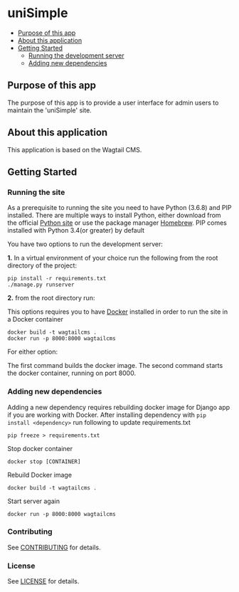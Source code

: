 # uniSimple

<!-- vim-markdown-toc GitLab -->

* [Purpose of this app](#purpose-of-this-app)
* [About this application](#about-this-application)
* [Getting Started](#getting-started)
  * [Running the development server](#running-the-development-server)
  * [Adding new dependencies](#adding-new-dependencies)

<!-- vim-markdown-toc -->


## Purpose of this app


The purpose of this app is to provide a user interface for admin users to maintain the 'uniSimple' site.


## About this application


This application is based on the Wagtail CMS.

## Getting Started


### Running the site

As a prerequisite to running the site you need to have Python (3.6.8) and PIP installed. There are multiple ways to install Python, either download from the official [Python site](https://www.python.org/downloads/) or use the package manager [Homebrew](https://brew.sh/). PIP comes installed with Python 3.4(or greater) by default

You have two options to run the development server:

**1.** In a virtual environment of your choice run the following from the root directory of the project:

```
pip install -r requirements.txt
./manage.py runserver

```

**2.** from the root directory run:

This options requires you to have [Docker](https://docs.docker.com/v17.12/docker-for-mac/install/) installed in order to run the site in a Docker container 

```
docker build -t wagtailcms .
docker run -p 8000:8000 wagtailcms

```

For either option:

The first command builds the docker image.
The second command starts the docker container, running on port 8000.


### Adding new dependencies

Adding a new dependency requires rebuilding docker image for Django app if you are working with Docker. After installing dependency with `pip install <dependency>` run following to update requirements.txt

```
pip freeze > requirements.txt
```

Stop docker container

```
docker stop [CONTAINER]
```

Rebuild Docker image

```
docker build -t wagtailcms .
```

Start server again

```
docker run -p 8000:8000 wagtailcms

```

### Contributing

See [CONTRIBUTING](CONTRIBUTING.md) for details.

### License

See [LICENSE](LICENSE.md) for details.

